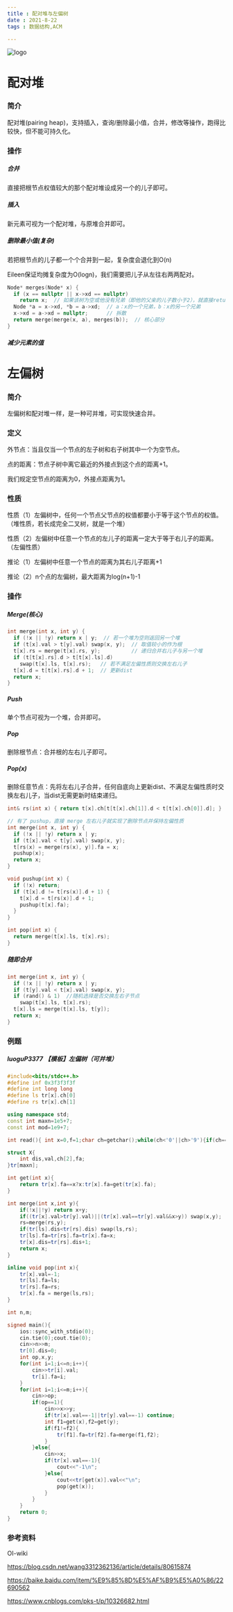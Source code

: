 ```yaml
---
title : 配对堆与左偏树
date : 2021-8-22
tags : 数据结构,ACM

---
```

![logo](https://img-blog.csdnimg.cn/10e6913016d94a1aaab35061d80e07f8.png?x-oss-process=image/watermark,type_ZHJvaWRzYW5zZmFsbGJhY2s,shadow_50,text_Q1NETiBA57yE5ruF,size_20,color_FFFFFF,t_70,g_se,x_16#pic_center)



# 配对堆

### 简介

配对堆(pairing heap)，支持插入，查询/删除最小值，合并，修改等操作，跑得比较快，但不能可持久化。

### 操作

##### 合并

直接把根节点权值较大的那个配对堆设成另一个的儿子即可。

##### 插入

新元素可视为一个配对堆，与原堆合并即可。

##### 删除最小值(复杂)

若把根节点的儿子都一个个合并到一起，复杂度会退化到O(n)

Eileen保证均摊复杂度为O(logn)，我们需要把儿子从左往右两两配对。

```C++
Node* merges(Node* x) {
  if (x == nullptr || x->xd == nullptr)
    return x;  // 如果该树为空或他没有兄弟（即他的父亲的儿子数小于2），就直接return。
  Node *a = x->xd, *b = a->xd;  // a：x的一个兄弟，b：x的另一个兄弟
  x->xd = a->xd = nullptr;      // 拆散
  return merge(merge(x, a), merges(b));  // 核心部分
}
```

##### 减少元素的值




# 左偏树

### 简介

左偏树和配对堆一样，是一种可并堆，可实现快速合并。

### 定义

外节点：当且仅当一个节点的左子树和右子树其中一个为空节点。

点的距离：节点子树中离它最近的外接点到这个点的距离+1。

我们规定空节点的距离为0，外接点距离为1。



### 性质

性质（1）左偏树中，任何一个节点父节点的权值都要小于等于这个节点的权值。（堆性质，若长成完全二叉树，就是一个堆）

性质（2）左偏树中任意一个节点的左儿子的距离一定大于等于右儿子的距离。（左偏性质）

推论（1）左偏树中任意一个节点的距离为其右儿子距离+1

推论（2）n个点的左偏树，最大距离为log(n+1)-1



### 操作

##### Merge(核心)

```c++
int merge(int x, int y) {
  if (!x || !y) return x | y;  // 若一个堆为空则返回另一个堆
  if (t[x].val > t[y].val) swap(x, y);  // 取值较小的作为根
  t[x].rs = merge(t[x].rs, y);          // 递归合并右儿子与另一个堆
  if (t[t[x].rs].d > t[t[x].ls].d)
    swap(t[x].ls, t[x].rs);   // 若不满足左偏性质则交换左右儿子
  t[x].d = t[t[x].rs].d + 1;  // 更新dist
  return x;
}
```



##### Push

单个节点可视为一个堆，合并即可。

##### Pop

删除根节点：合并根的左右儿子即可。

##### Pop(x)

删除任意节点：先将左右儿子合并，任何自底向上更新dist、不满足左偏性质时交换左右儿子，当dist无需更新时结束递归。

```C++
int& rs(int x) { return t[x].ch[t[t[x].ch[1]].d < t[t[x].ch[0]].d]; }

// 有了 pushup，直接 merge 左右儿子就实现了删除节点并保持左偏性质
int merge(int x, int y) {
  if (!x || !y) return x | y;
  if (t[x].val < t[y].val) swap(x, y);
  t[rs(x) = merge(rs(x), y)].fa = x;
  pushup(x);
  return x;
}

void pushup(int x) {
  if (!x) return;
  if (t[x].d != t[rs(x)].d + 1) {
    t[x].d = t[rs(x)].d + 1;
    pushup(t[x].fa);
  }
}

int pop(int x) {
  return merge(t[x].ls, t[x].rs);
}
```



##### 随即合并

```C++
int merge(int x, int y) {
  if (!x || !y) return x | y;
  if (t[y].val < t[x].val) swap(x, y);
  if (rand() & 1)  //随机选择是否交换左右子节点
    swap(t[x].ls, t[x].rs);
  t[x].ls = merge(t[x].ls, t[y]);
  return x;
}
```



### 例题

##### luoguP3377 【模板】左偏树（可并堆）

```C++
#include<bits/stdc++.h>
#define inf 0x3f3f3f3f
#define int long long
#define ls tr[x].ch[0]
#define rs tr[x].ch[1]

using namespace std;
const int maxn=1e5+7;
const int mod=1e9+7;

int read(){	int x=0,f=1;char ch=getchar();while(ch<'0'||ch>'9'){if(ch=='-') f=f*-1;ch=getchar();}while(ch>='0'&&ch<='9'){x=x*10+ch-'0';ch=getchar();}return x*f;}

struct X{
	int dis,val,ch[2],fa;
}tr[maxn];

int get(int x){
	return tr[x].fa==x?x:tr[x].fa=get(tr[x].fa);
}

int merge(int x,int y){
	if(!x||!y) return x+y;
	if((tr[x].val>tr[y].val)||(tr[x].val==tr[y].val&&x>y)) swap(x,y);
	rs=merge(rs,y);
	if(tr[ls].dis<tr[rs].dis) swap(ls,rs);
	tr[ls].fa=tr[rs].fa=tr[x].fa=x;
	tr[x].dis=tr[rs].dis+1;
	return x;
}

inline void pop(int x){
	tr[x].val=-1;
	tr[ls].fa=ls;
	tr[rs].fa=rs;
	tr[x].fa = merge(ls,rs);
}

int n,m;

signed main(){
	ios::sync_with_stdio(0);
	cin.tie(0);cout.tie(0);
	cin>>n>>m;
	tr[0].dis=0;
	int op,x,y;
	for(int i=1;i<=n;i++){
		cin>>tr[i].val;
		tr[i].fa=i;
	}
	for(int i=1;i<=m;i++){
		cin>>op;
		if(op==1){
			cin>>x>>y;
			if(tr[x].val==-1||tr[y].val==-1) continue;
			int f1=get(x),f2=get(y);
			if(f1!=f2){
				tr[f1].fa=tr[f2].fa=merge(f1,f2);
			}
		}else{
			cin>>x;
			if(tr[x].val==-1){
				cout<<"-1\n";
			}else{
				cout<<tr[get(x)].val<<"\n";
				pop(get(x));
			}
		}
	}
	return 0;
}
```



### 参考资料

OI-wiki

https://blog.csdn.net/wang3312362136/article/details/80615874

https://baike.baidu.com/item/%E9%85%8D%E5%AF%B9%E5%A0%86/22690562

https://www.cnblogs.com/pks-t/p/10326682.html
